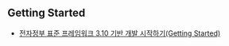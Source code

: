 ## Getting Started

-   [전자정부 표준 프레임워크 3.10 기반 개발 시작하기(Getting
    Started)](/egovframework/dev3.10/gettingstarted)
